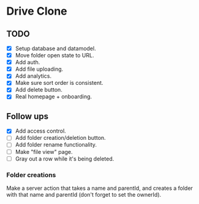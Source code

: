 # Drive Clone

## TODO

- [x] Setup database and datamodel.
- [x] Move folder open state to URL.
- [x] Add auth.
- [x] Add file uploading.
- [x] Add analytics.
- [x] Make sure sort order is consistent.
- [x] Add delete button.
- [x] Real homepage + onboarding.

## Follow ups

- [x] Add access control.
- [ ] Add folder creation/deletion button.
- [ ] Add folder rename functionality.
- [ ] Make "file view" page.
- [ ] Gray out a row while it's being deleted.

### Folder creations

Make a server action that takes a name and parentId, and creates a folder with that name and parentId (don't forget to set the ownerId).
